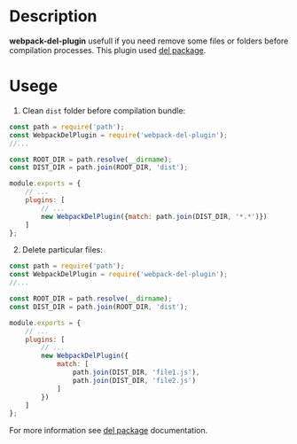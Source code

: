 # Description
**webpack-del-plugin** usefull if you need remove some files or folders
before compilation processes. This plugin used [del package](https://www.npmjs.com/package/del).

# Usege
1. Clean `dist` folder before compilation bundle:
```javascript
const path = require('path');
const WebpackDelPlugin = require('webpack-del-plugin');
//...

const ROOT_DIR = path.resolve(__dirname);
const DIST_DIR = path.join(ROOT_DIR, 'dist');

module.exports = {
	// ...
	plugins: [
		// ...
		new WebpackDelPlugin({match: path.join(DIST_DIR, '*.*')})
	]
};
```

2. Delete particular files:
```javascript
const path = require('path');
const WebpackDelPlugin = require('webpack-del-plugin');
//...

const ROOT_DIR = path.resolve(__dirname);
const DIST_DIR = path.join(ROOT_DIR, 'dist');

module.exports = {
	// ...
	plugins: [
		// ...
		new WebpackDelPlugin({
			match: [
				path.join(DIST_DIR, 'file1.js'),
				path.join(DIST_DIR, 'file2.js')
			]
		})
	]
};
```

For more information see [del package](https://www.npmjs.com/package/del) documentation.